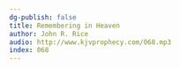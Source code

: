 ```yaml
---
dg-publish: false
title: Remembering in Heaven
author: John R. Rice
audio: http://www.kjvprophecy.com/068.mp3
index: 068
---
```


